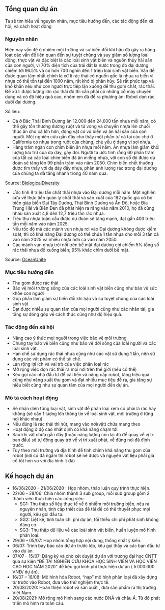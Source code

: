 ## Tổng quan dự án

Ta sẽ tìm hiểu về nguyên nhân, mục tiêu hướng đến, các tác động đến  xã hội, và cách hoạt động

### Nguyên nhân

Hiện nay vấn đề ô nhiêm môi trường và sự biến đổi khí hậu đã gây ra hàng loạt các vấn đề liên quan đến sự tuyệt chủng và suy giảm số lượng loài động, thực vật và đặc biệt là các loài sinh vật biển và nguồn thủy hải sản của con người, vì 70% diện tích của trái đất là nước trong đó đại dương chiếm tới 96.5% và có hơn 700 nghìn đến 1 triệu loài sinh vật biển. Vấn đề được quan tâm nhất chính là xử lí rác thải có nguồn gốc là nhựa ra biển vì nhựa có thể tồn tại đến 1000 năm, rất khó bị phân hủy. Sẽ rất phức tạp và khó khăn nếu như con người trực tiếp lặn xuống để thu gom chất, rác thải. Để xử lí được lượng lớn rác thải đó thì cần phải có những cỗ máy chuyên dụng và có độ hiệu quả cao, nhóm em đã đề ra phương án: Robot dọn rác dưới đại dương.

Số liệu: 
- Cá ở Bắc Thái Bình Dương ăn 12.000 đến 24.000 tấn nhựa mỗi năm, có thể gây tổn thương đường ruột và tử vong và chuyển nhựa lên chuỗi thức ăn cho cá lớn hơn, động vật có vú biển và ăn hải sản của con người. Một nghiên cứu gần đây cho thấy một phần tư cá tại các chợ ở California có nhựa trong ruột của chúng, chủ yếu ở dạng vi sợi nhựa.
- Hàng trăm ngàn con chim biển ăn nhựa mỗi năm. Ăn nhựa làm giảm khối lượng lưu trữ của dạ dày, gây đói. Người ta ước tính rằng 60 phần trăm của tất cả các loài chim biển đã ăn miếng nhựa, với con số đó được dự đoán sẽ tăng lên 99 phần trăm vào năm 2050. Chim biển chết thường được tìm thấy với dạ dày đầy nhựa, phản ánh lượng rác trong đại dương của chúng ta đã tăng nhanh trong 40 năm qua.
	
Source: [BiologicalDiversity](https://www.biologicaldiversity.org/campaigns/ocean_plastics/#:~:text=Billions%20of%20pounds%20of%20plastic,wildlife%20from%20deadly%20plastic%20pollution/)

- Ước tính 8 triệu tấn chất thải nhựa vào Đại dương mỗi năm. Một nghiên cứu về thực tiễn quản lý chất thải và sản xuất của 192 quốc gia có bờ biển giáp biển Đại Tây Dương, Thái Bình Dương và Ấn Độ, hoặc Địa Trung Hải và Biển Đen đã phát hiện ra rằng vào năm 2010, họ đã cùng nhau sản xuất 4,8 đến 12,7 triệu tấn rác nhựa.
- Tiêu thụ nhựa toàn cầu được dự đoán sẽ tăng mạnh, đạt gần 400 triệu tấn mỗi năm vào năm 2025.
- Nếu tốc độ mà các mảnh vụn nhựa rơi vào Đại dương không được kiểm soát, thì có khả năng Đại dương có thể chứa 1 tấn nhựa cho mỗi 3 tấn cá vào năm 2025 và nhiều nhựa hơn cá vào năm 2050.
- Các mảnh vụn nhựa trôi nổi trên bề mặt đại dương chỉ chiếm 5% tổng số rác thải nhựa đổ xuống biển; 95% khác chìm dưới bề mặt.
	
Source: [OceanUnite](https://www.oceanunite.org/issues/marine-plastic-pollution-2/)

### Mục tiêu hướng đến
- Thu gom được rác thải
- Bảo vệ môi trường sống của các loài sinh vật biển cũng như bảo vệ sức khỏe con người
- Góp phần làm giảm sự biến đổi khí hậu và sự tuyệt chủng của các loài sinh vật
- Đạt được nhiều sự quan tâm của mọi người cũng như các nhân tài, gia tăng sự đóng góp về cách thức cũng như độ hiệu quả.

### Tác động đến xã hội
- Nâng cao ý thức mọi người trong việc bảo vệ môi trường
- Chung tay bảo vệ biển cũng như bảo vệ đời sống của loài người và các loài sinh vật.
- Hạn chế sử dụng rác thải nhựa cũng như các vật sử dụng 1 lần, nên sử dụng các vật phẩm có thể tái chế.
- Lan rộng lợi ích và vai trò của việc phân loại rác
- Mở rộng việc dọn rác thải ra mọi nơi trên thế giới (nếu có thể)
- Kêu gọi các nhà đầu tư để cải tiến và nâng cấp robot, tăng hiệu quả cũng như năng xuất thu gom và đạt nhiều mục tiêu đề ra, gia tăng sự hiểu biết cũng như sự quan tâm của mọi người đến dự án.

### Mô tả cách hoạt động
- Sẽ nhận diện từng loại vật, sinh vật để phân loại xem có phải là rác hay không (sẽ cần 1 lượng lớn thông tin về loài sinh vật, môi trường ở từng nơi khác nhau)
- Nếu đúng là rác thải thì hút, mang vào nơi(vật) chứa mang theo
- Hoạt động ở độ cao nhất định có khả năng chạm tới
- Sau khi vật chứa gần đầy (hoặc năng lượng còn lại đủ để quay về vị trí ban đầu) sẽ tự động quay trở về vị trí xuất phát, về đúng nơi đã định trước.
- Tùy theo môi trường và địa hình để tinh chỉnh khả năng thu gom của robot (nơi có đá ngầm thì robot sẽ né được và nguyên vật liệu phải gia cố tốt hơn so với địa hình ít đá)

## Kế hoạch dự án
- 16/06/2020 – 21/06/2020 : Họp nhóm, thảo luận quy trình thực hiện.
- 22/06 – 28/06: Chia nhóm thành 3 sub group, mỗi sub group gồm 2 thành viên thực hiện các công việc:
	- SG1: Thu thập số liệu thực tế về ô nhiễm môi trường biển, nêu ra nguyên nhân, tính cấp thiết của đề tài để có thể thuyết phục mọi người, kêu gọi đầu tư.
	- SG2: Liệt kê, tính toán chi phí dự án, tối thiểu chi phí phát sinh không đáng có.
	- SG3: Thu thập dữ liệu về các loài sinh vật biển, huấn luyện mô hình phân loại.
- 29/06 – 05/07: Họp nhóm tổng hợp nội dung, thống nhất ý kiến.
- 06/07: Trình bày báo cáo dự án trước lớp, kêu gọi thầy và các bạn đầu tư vào dự án.
- 07/07 – 15/07: Đăng ký và chờ xét duyệt dự án với trường đại học CNTT qua sự kiện “ĐỀ TÀI NGHIÊN CỨU KHOA HỌC SINH VIÊN VÀ HỌC VIÊN CAO HỌC NĂM 2020” để kêu gọi kinh phí thực hiện dự án ( 5.000.000 VNĐ/ dự án).
- 16/07 – 16/08: Mô hình hóa Robot, “nạp” mô hình phân loại đã xây dựng từ trước vào Robot, đưa vào thử nghiệm thực tế.
- 20/08/2020: Hoàn thiện robot và sản xuất , đưa sản phẩm ra thị trường Việt Nam.
- 20/08/2021: Mở rộng mô hình sang các nước ĐNÁ và châu Á. Từ đó phát triển mô hình ra toàn cầu.
